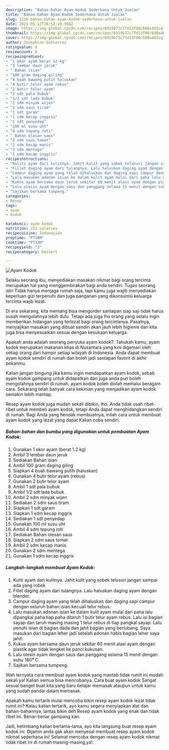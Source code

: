 ```yaml
---
description: "Bahan-bahan Ayam Kodok Sederhana Untuk Jualan"
title: "Bahan-bahan Ayam Kodok Sederhana Untuk Jualan"
slug: 1216-bahan-bahan-ayam-kodok-sederhana-untuk-jualan
date: 2021-05-12T16:52:19.956Z
image: https://img-global.cpcdn.com/recipes/6919b72c7fd13f00/680x482cq70/ayam-kodok-foto-resep-utama.jpg
thumbnail: https://img-global.cpcdn.com/recipes/6919b72c7fd13f00/680x482cq70/ayam-kodok-foto-resep-utama.jpg
cover: https://img-global.cpcdn.com/recipes/6919b72c7fd13f00/680x482cq70/ayam-kodok-foto-resep-utama.jpg
author: Josephine Gutierrez
ratingvalue: 4
reviewcount: 8
recipeingredient:
- "1 ekor ayam berat 12 kg"
- "3 lembar daun jeruk"
- " Bahan isian"
- "100 gram daging giling"
- "4 buah bawang putih haluskan"
- "4 butir telor ayam rebus"
- "2 butir telor ayam"
- "1 sdt pala bubuk"
- "1/2 sdt lada bubuk"
- "2 sdm minyak wijen"
- "2 sdm saus tiram"
- "1 sdt garam"
- "1 sdm kecap inggris"
- "1 sdt penyedap"
- "100 ml susu uht"
- "4 sdm tepung roti"
- " Bahan olesan saus"
- "2 sdm saus tomat"
- "2 sdm kecap manis"
- "2 sdm mentega"
- "1 sdm kecap inggris"
recipeinstructions:
- "Kuliti ayam dari kulitnya. Jahit kulit yang sobek telusuri jangan sampai ada yang robek"
- "Fillet daging ayam dari tulangnya. Lalu haluskan daging ayam dengan blender."
- "Campur daging ayam yang telah dihaluskan dan daging sapi campur dengan seluruh bahan isian kecuali telur rebus."
- "Lalu masukan adonan isian ke dalam kulit ayam mulai dari paha lalu dipangkal paha tiap paha ditaruh 1 butir telur ayam rebus. Lalu isi bagian sayap dan taruh masing masing 1 telur rebus di tiap pangkal sayap. Lalu penuhi isian di bagian dada dan jahit bagian yang berlubang. Saya masukan dari bagian leher jadi setelah adonan habis bagian leher saya jahit."
- "Kukus ayam bersama daun jeruk sekitar 60 menit alasi ayam dengan plastik agar tidak lengket ke panci kukusan."
- "Lalu olesin ayam dengan saus dan panggang selama 15 menit dengan suhu 180⁰ C."
- "Sajikan bersama tumpeng."
categories:
- Resep
tags:
- ayam
- kodok

katakunci: ayam kodok 
nutrition: 221 calories
recipecuisine: Indonesian
preptime: "PT10M"
cooktime: "PT33M"
recipeyield: "3"
recipecategory: Dessert

---
```



![Ayam Kodok](https://img-global.cpcdn.com/recipes/6919b72c7fd13f00/680x482cq70/ayam-kodok-foto-resep-utama.jpg)

Selaku seorang ibu, menyediakan masakan nikmat bagi orang tercinta merupakan hal yang menggembirakan bagi anda sendiri. Tugas seorang istri Tidak hanya menjaga rumah saja, tapi kamu juga wajib menyediakan keperluan gizi terpenuhi dan juga panganan yang dikonsumsi keluarga tercinta wajib lezat.

Di era  sekarang, kita memang bisa mengorder santapan siap saji tidak harus susah mengolahnya lebih dulu. Tetapi ada juga lho orang yang selalu ingin memberikan hidangan yang terlezat bagi orang tercintanya. Pasalnya, menyajikan masakan yang dibuat sendiri akan jauh lebih higienis dan kita juga bisa menyesuaikan sesuai dengan kesukaan keluarga. 



Apakah anda adalah seorang penyuka ayam kodok?. Tahukah kamu, ayam kodok merupakan makanan khas di Nusantara yang kini digemari oleh setiap orang dari hampir setiap wilayah di Indonesia. Anda dapat membuat ayam kodok sendiri di rumah dan boleh jadi santapan favorit di akhir pekanmu.

Kalian jangan bingung jika kamu ingin mendapatkan ayam kodok, sebab ayam kodok gampang untuk didapatkan dan juga anda pun boleh mengolahnya sendiri di rumah. ayam kodok boleh diolah memalui beragam cara. Sekarang telah banyak cara kekinian yang menjadikan ayam kodok semakin lebih mantap.

Resep ayam kodok juga mudah sekali dibikin, lho. Anda tidak usah ribet-ribet untuk membeli ayam kodok, tetapi Anda dapat menghidangkan sendiri di rumah. Bagi Anda yang hendak membuatnya, inilah cara untuk membuat ayam kodok yang lezat yang dapat Kalian coba sendiri.

<!--inarticleads1-->

##### Bahan-bahan dan bumbu yang digunakan untuk pembuatan Ayam Kodok:

1. Gunakan 1 ekor ayam (berat 1.2 kg)
1. Ambil 3 lembar daun jeruk
1. Sediakan  Bahan isian
1. Ambil 100 gram daging giling
1. Siapkan 4 buah bawang putih (haluskan)
1. Gunakan 4 butir telor ayam (rebus)
1. Gunakan 2 butir telor ayam
1. Ambil 1 sdt pala bubuk
1. Ambil 1/2 sdt lada bubuk
1. Ambil 2 sdm minyak wijen
1. Sediakan 2 sdm saus tiram
1. Siapkan 1 sdt garam
1. Siapkan 1 sdm kecap inggris
1. Sediakan 1 sdt penyedap
1. Gunakan 100 ml susu uht
1. Ambil 4 sdm tepung roti
1. Sediakan  Bahan olesan saus
1. Siapkan 2 sdm saus tomat
1. Ambil 2 sdm kecap manis
1. Gunakan 2 sdm mentega
1. Gunakan 1 sdm kecap inggris




<!--inarticleads2-->

##### Langkah-langkah membuat Ayam Kodok:

1. Kuliti ayam dari kulitnya. Jahit kulit yang sobek telusuri jangan sampai ada yang robek
1. Fillet daging ayam dari tulangnya. Lalu haluskan daging ayam dengan blender.
1. Campur daging ayam yang telah dihaluskan dan daging sapi campur dengan seluruh bahan isian kecuali telur rebus.
1. Lalu masukan adonan isian ke dalam kulit ayam mulai dari paha lalu dipangkal paha tiap paha ditaruh 1 butir telur ayam rebus. Lalu isi bagian sayap dan taruh masing masing 1 telur rebus di tiap pangkal sayap. Lalu penuhi isian di bagian dada dan jahit bagian yang berlubang. Saya masukan dari bagian leher jadi setelah adonan habis bagian leher saya jahit.
1. Kukus ayam bersama daun jeruk sekitar 60 menit alasi ayam dengan plastik agar tidak lengket ke panci kukusan.
1. Lalu olesin ayam dengan saus dan panggang selama 15 menit dengan suhu 180⁰ C.
1. Sajikan bersama tumpeng.




Wah ternyata cara membuat ayam kodok yang mantab tidak rumit ini mudah sekali ya! Kalian semua bisa mencobanya. Cara buat ayam kodok Sangat sesuai banget buat kita yang baru belajar memasak ataupun untuk kamu yang sudah pandai dalam memasak.

Apakah kamu tertarik mulai mencoba bikin resep ayam kodok lezat tidak rumit ini? Kalau kalian tertarik, ayo kamu segera menyiapkan alat dan bahan-bahannya, lantas bikin deh Resep ayam kodok yang enak dan tidak ribet ini. Benar-benar gampang kan. 

Jadi, ketimbang kalian berlama-lama, ayo kita langsung buat resep ayam kodok ini. Dijamin anda gak akan menyesal membuat resep ayam kodok nikmat sederhana ini! Selamat mencoba dengan resep ayam kodok nikmat tidak ribet ini di rumah masing-masing,ya!.

